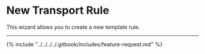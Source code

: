 # New Transport Rule

This wizard allows you to create a new template rule.&#x20;

***

{% include "../../../../.gitbook/includes/feature-request.md" %}

